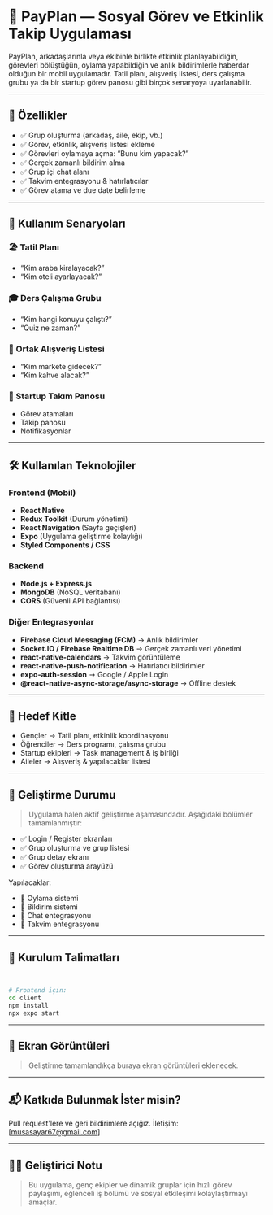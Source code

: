 # 🤝 PayPlan — Sosyal Görev ve Etkinlik Takip Uygulaması
PayPlan, arkadaşlarınla veya ekibinle birlikte etkinlik planlayabildiğin, görevleri bölüştüğün, oylama yapabildiğin ve anlık bildirimlerle haberdar olduğun bir mobil uygulamadır.
Tatil planı, alışveriş listesi, ders çalışma grubu ya da bir startup görev panosu gibi birçok senaryoya uyarlanabilir.


---

## 🌟 Özellikler

- ✅ Grup oluşturma (arkadaş, aile, ekip, vb.)
- ✅ Görev, etkinlik, alışveriş listesi ekleme
- ✅ Görevleri oylamaya açma: “Bunu kim yapacak?”
- ✅ Gerçek zamanlı bildirim alma
- ✅ Grup içi chat alanı
- ✅ Takvim entegrasyonu & hatırlatıcılar
- ✅ Görev atama ve due date belirleme


---

## 📱 Kullanım Senaryoları

### 🏖️ Tatil Planı

- “Kim araba kiralayacak?”
- “Kim oteli ayarlayacak?”

### 🎓 Ders Çalışma Grubu

- “Kim hangi konuyu çalıştı?”
- “Quiz ne zaman?”

### 🛒 Ortak Alışveriş Listesi

- “Kim markete gidecek?”
- “Kim kahve alacak?”

### 🚀 Startup Takım Panosu

- Görev atamaları
- Takip panosu
- Notifikasyonlar

---

## 🛠️ Kullanılan Teknolojiler

### Frontend (Mobil)

- **React Native**
- **Redux Toolkit** (Durum yönetimi)
- **React Navigation** (Sayfa geçişleri)
- **Expo** (Uygulama geliştirme kolaylığı)
- **Styled Components / CSS**

### Backend

- **Node.js + Express.js**
- **MongoDB** (NoSQL veritabanı)
- **CORS** (Güvenli API bağlantısı)

### Diğer Entegrasyonlar

- **Firebase Cloud Messaging (FCM)** → Anlık bildirimler
- **Socket.IO / Firebase Realtime DB** → Gerçek zamanlı veri yönetimi
- **react-native-calendars** → Takvim görüntüleme
- **react-native-push-notification** → Hatırlatıcı bildirimler
- **expo-auth-session** → Google / Apple Login
- **@react-native-async-storage/async-storage** → Offline destek

---

## 👥 Hedef Kitle

- Gençler → Tatil planı, etkinlik koordinasyonu
- Öğrenciler → Ders programı, çalışma grubu
- Startup ekipleri → Task management & iş birliği
- Aileler → Alışveriş & yapılacaklar listesi

---

## 🚧 Geliştirme Durumu

> Uygulama halen aktif geliştirme aşamasındadır.
> Aşağıdaki bölümler tamamlanmıştır:

- ✅ Login / Register ekranları
- ✅ Grup oluşturma ve grup listesi
- ✅ Grup detay ekranı
- ✅ Görev oluşturma arayüzü

Yapılacaklar:

- 🔄 Oylama sistemi
- 🔄 Bildirim sistemi
- 🔄 Chat entegrasyonu
- 🔄 Takvim entegrasyonu

---

## 📌 Kurulum Talimatları

```bash


# Frontend için:
cd client
npm install
npx expo start
```

---

## 📸 Ekran Görüntüleri

> Geliştirme tamamlandıkça buraya ekran görüntüleri eklenecek.

---

## 📬 Katkıda Bulunmak İster misin?

Pull request'lere ve geri bildirimlere açığız.
İletişim: \[[musasayar67@gmail.com](mailto:musasayar67@gmail.com)]
>
---

## 🧑‍💻 Geliştirici Notu

> Bu uygulama, genç ekipler ve dinamik gruplar için hızlı görev paylaşımı, eğlenceli iş bölümü ve sosyal etkileşimi kolaylaştırmayı amaçlar.

